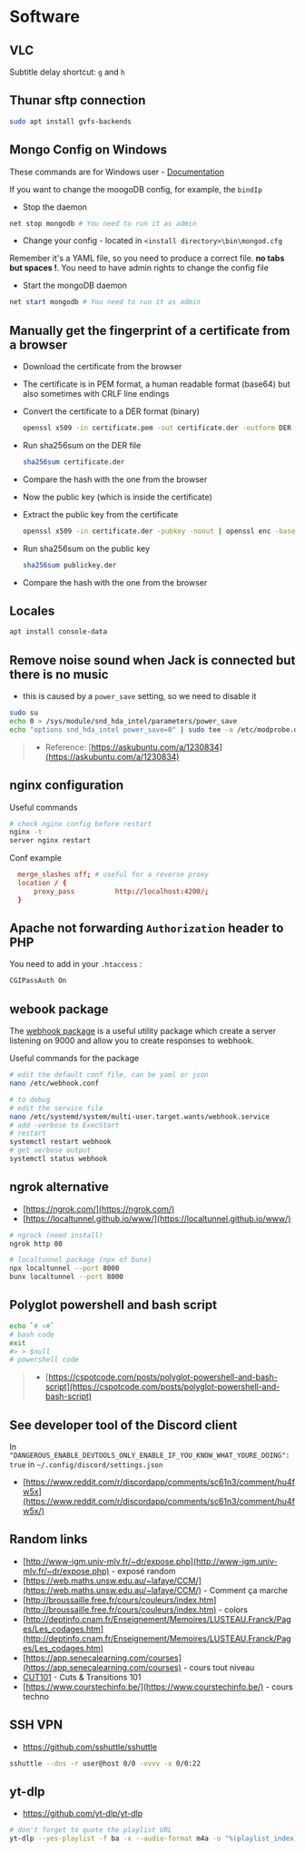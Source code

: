 # Software

<!-- commands related to specific 'no-default' package -->

## VLC

Subtitle delay shortcut: `g` and `h`

## Thunar sftp connection

```sh
sudo apt install gvfs-backends
```

## Mongo Config on Windows

These commands are for Windows user - [Documentation](https://docs.mongodb.com/manual/reference/configuration-options/)

If you want to change the moogoDB config, for example, the `bindIp`

- Stop the daemon

```powershell
net stop mongodb # You need to run it as admin
```

- Change your config - located in `<install directory>\bin\mongod.cfg`

Remember it's a YAML file, so you need to produce a correct file. **no tabs but spaces !**. You need to have admin rights to change the config file

- Start the mongoDB daemon

```powershell
net start mongodb # You need to run it as admin
```

## Manually get the fingerprint of a certificate from a browser

- Download the certificate from the browser
- The certificate is in PEM format, a human readable format (base64) but also sometimes with CRLF line endings
- Convert the certificate to a DER format (binary)

    ```sh
    openssl x509 -in certificate.pem -out certificate.der -outform DER
    ```

- Run sha256sum on the DER file

    ```sh
    sha256sum certificate.der
    ```

- Compare the hash with the one from the browser

- Now the public key (which is inside the certificate)
- Extract the public key from the certificate

    ```sh
    openssl x509 -in certificate.der -pubkey -noout | openssl enc -base64 -d > publickey.der
    ```

- Run sha256sum on the public key

    ```sh
    sha256sum publickey.der
    ```

- Compare the hash with the one from the browser

## Locales

```sh
apt install console-data
```

## Remove noise sound when Jack is connected but there is no music

- this is caused by a `power_save` setting, so we need to disable it

```sh
sudo su
echo 0 > /sys/module/snd_hda_intel/parameters/power_save
echo "options snd_hda_intel power_save=0" | sudo tee -a /etc/modprobe.d/audio_disable_powersave.conf # make it persit
```

> - Reference: [https://askubuntu.com/a/1230834](https://askubuntu.com/a/1230834)

## nginx configuration

Useful commands

```sh
# check nginx config before restart
nginx -t
server nginx restart
```

Conf example

```conf
  merge_slashes off; # useful for a reverse proxy
  location / {
      proxy_pass          http://localhost:4200/;
  }
```

## Apache not forwarding `Authorization` header to PHP

You need to add in your `.htaccess` :

```bash
CGIPassAuth On
```

## webook package

The [webhook package](https://github.com/adnanh/webhook) is a useful utility package which create a server listening on 9000 and allow you to create responses to webhook.

Useful commands for the package

```sh
# edit the default conf file, can be yaml or json
nano /etc/webhook.conf

# to debug
# edit the service file
nano /etc/systemd/system/multi-user.target.wants/webhook.service
# add -verbose to ExecStart
# restart
systemctl restart webhook
# get verbose output
systemctl status webhook
```

## ngrok alternative

- [https://ngrok.com/](https://ngrok.com/)
- [https://localtunnel.github.io/www/](https://localtunnel.github.io/www/)

```sh
# ngrock (need install)
ngrok http 80

# localtunnel package (npx of bunx)
npx localtunnel --port 8000
bunx localtunnel --port 8000
```

## Polyglot powershell and bash script

```sh
echo `# <#`
# bash code
exit
#> > $null
# powershell code
```

> - [https://cspotcode.com/posts/polyglot-powershell-and-bash-script](https://cspotcode.com/posts/polyglot-powershell-and-bash-script)

## See developer tool of the Discord client

In `"DANGEROUS_ENABLE_DEVTOOLS_ONLY_ENABLE_IF_YOU_KNOW_WHAT_YOURE_DOING": true` in `~/.config/discord/settings.json`

- [https://www.reddit.com/r/discordapp/comments/sc61n3/comment/hu4fw5x](https://www.reddit.com/r/discordapp/comments/sc61n3/comment/hu4fw5x/)

## Random links

- [http://www-igm.univ-mlv.fr/~dr/expose.php](http://www-igm.univ-mlv.fr/~dr/expose.php) - exposé random
- [https://web.maths.unsw.edu.au/~lafaye/CCM/](https://web.maths.unsw.edu.au/~lafaye/CCM/) - Comment ça marche
- [http://broussaille.free.fr/cours/couleurs/index.htm](http://broussaille.free.fr/cours/couleurs/index.htm) - colors
- [http://deptinfo.cnam.fr/Enseignement/Memoires/LUSTEAU.Franck/Pages/Les_codages.htm](http://deptinfo.cnam.fr/Enseignement/Memoires/LUSTEAU.Franck/Pages/Les_codages.htm)
- [https://app.senecalearning.com/courses](https://app.senecalearning.com/courses) - cours tout niveau
- [CUT101](https://www.youtube.com/watch?v=OAH0MoAv2CI) - Cuts & Transitions 101
- [https://www.courstechinfo.be/](https://www.courstechinfo.be/) - cours techno

## SSH VPN

- <https://github.com/sshuttle/sshuttle>

```sh
sshuttle --dns -r user@host 0/0 -vvvv -x 0/0:22
```

## yt-dlp

- <https://github.com/yt-dlp/yt-dlp>

```sh
# don't forget to quote the playlist URL
yt-dlp --yes-playlist -f ba -x --audio-format m4a -o "%(playlist_index)s_%(title)s.%(ext)s" "PLAYLIST"
```
